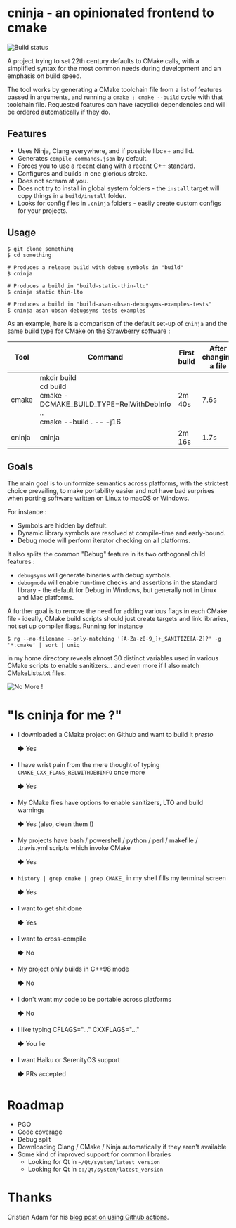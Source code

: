 # cninja - an opinionated frontend to cmake
![Build status](https://github.com/jcelerier/cninja/workflows/Build/badge.svg)

A project trying to set 22th century defaults to CMake calls, with a simplified syntax for the most common needs during development and an emphasis on build speed.

The tool works by generating a CMake toolchain file from a list of features passed in arguments, and running a `cmake ; cmake --build` cycle with that toolchain file. Requested features can have (acyclic) dependencies and will be ordered automatically if they do.

## Features

- Uses Ninja, Clang everywhere, and if possible libc++ and lld.
- Generates `compile_commands.json` by default.
- Forces you to use a recent clang with a recent C++ standard.
- Configures and builds in one glorious stroke.
- Does not scream at you.
- Does not try to install in global system folders - the `install` target will copy things in a `build/install` folder.
- Looks for config files in `.cninja` folders - easily create custom configs for your projects. 

## Usage

    $ git clone something
    $ cd something

    # Produces a release build with debug symbols in "build"
    $ cninja

    # Produces a build in "build-static-thin-lto"
    $ cninja static thin-lto

    # Produces a build in "build-asan-ubsan-debugsyms-examples-tests"
    $ cninja asan ubsan debugsyms tests examples

As an example, here is a comparison of the default set-up of `cninja` and the same build type for CMake on the [Strawberry](https://github.com/strawberrymusicplayer/strawberry) software : 

| Tool   | Command                                                                 | First build | After changing a file |
|--------|-------------------------------------------------------------------------|-------------|-----------------------|
| cmake  | mkdir build<br> cd build<br> cmake -DCMAKE_BUILD_TYPE=RelWithDebInfo ..<br>cmake --build . -- -j16   | 2m 40s      | 7.6s                  |
| cninja | cninja                                                                  |  2m 16s     | 1.7s                  |


## Goals

The main goal is to uniformize semantics across platforms, with the strictest choice prevailing, to make portability easier and not have bad surprises when porting software written on Linux to macOS or Windows.

For instance :
 * Symbols are hidden by default.
 * Dynamic library symbols are resolved at compile-time and early-bound.
 * Debug mode will perform iterator checking on all platforms.

It also splits the common "Debug" feature in its two orthogonal child features :
 * `debugsyms` will generate binaries with debug symbols.
 * `debugmode` will enable run-time checks and assertions in the standard library - the default for Debug in Windows, but generally not in Linux and Mac platforms.

A further goal is to remove the need for adding various flags in each CMake file - ideally, CMake build scripts should just create targets and link libraries, not set up compiler flags. 
Running for instance 

    $ rg --no-filename --only-matching '[A-Za-z0-9_]+_SANITIZE[A-Z]?' -g '*.cmake' | sort | uniq

in my home directory reveals almost 30 distinct variables used in various CMake scripts to enable sanitizers... and even more if I also match CMakeLists.txt files. 

![No More !](https://66.media.tumblr.com/1e058c57c5907d24aa2a8508fe533fdc/tumblr_mx3vrl8ge41qjoke8o2_250.gif)

# "Is cninja for me ?"

- I downloaded a CMake project on Github and want to build it *presto*

  🡆 Yes

- I have wrist pain from the mere thought of typing `CMAKE_CXX_FLAGS_RELWITHDEBINFO` once more

  🡆 Yes

- My CMake files have options to enable sanitizers, LTO and build warnings

  🡆 Yes (also, clean them !)

- My projects have bash / powershell / python / perl / makefile / .travis.yml scripts which invoke CMake

  🡆 Yes
  
- `history | grep cmake | grep CMAKE_` in my shell fills my terminal screen

  🡆 Yes

- I want to get shit done

  🡆 Yes

- I want to cross-compile

  🡆 No

- My project only builds in C++98 mode

  🡆 No

- I don't want my code to be portable across platforms

  🡆 No

- I like typing CFLAGS="..." CXXFLAGS="..."

  🡆 You lie

- I want Haiku or SerenityOS support

  🡆 PRs accepted

# Roadmap

- PGO
- Code coverage
- Debug split
- Downloading Clang / CMake / Ninja automatically if they aren't available
- Some kind of improved support for common libraries
    - Looking for Qt in `~/Qt/system/latest_version`
    - Looking for Qt in `c:/Qt/system/latest_version`

# Thanks

Cristian Adam for his [blog post on using Github actions](https://cristianadam.eu/20191222/using-github-actions-with-c-plus-plus-and-cmake/).
